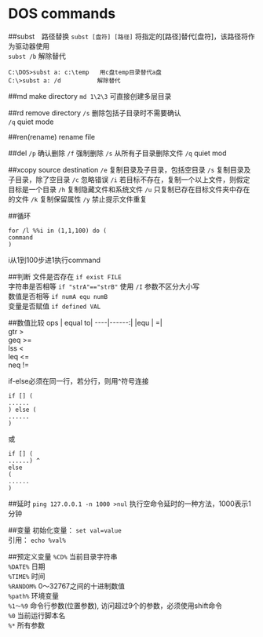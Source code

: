 DOS commands
=========================

##subst　路径替换
`subst [盘符] [路径]` 将指定的[路径]替代[盘符]，该路径将作为驱动器使用  
`subst /b` 解除替代  
```
C:\DOS>subst a: c:\temp   用c盘temp目录替代a盘
C:\>subst a: /d  　　　　　解除替代 
```

##md      make directory
     `md 1\2\3`     可直接创建多层目录  

##rd     remove directory
     `/s`     删除包括子目录时不需要确认  
     `/q`     quiet mode  

##ren(rename)     rename file

##del
    `/p` 确认删除
    `/f` 强制删除
    `/s` 从所有子目录删除文件
    `/q` quiet mod

##xcopy source destination
    `/e`     复制目录及子目录，包括空目录
    `/s`     复制目录及子目录，除了空目录
    `/c`     忽略错误
    `/i`     若目标不存在，复制一个以上文件，则假定目标是一个目录
    `/h`     复制隐藏文件和系统文件
    `/u`     只复制已存在目标文件夹中存在的文件
    `/k`     复制保留属性
    `/y`     禁止提示文件重复

##循环
```
for /l %%i in (1,1,100) do (
command
)
```
i从1到100步进1执行command

##判断
文件是否存在  `if exist FILE`  
字符串是否相等 `if "strA"=="strB"`  使用 `/I` 参数不区分大小写  
数值是否相等 `if numA equ numB`  
变量是否赋值 `if defined VAL`  

##数值比较
ops | equal to|
----|------:|
|equ  | =|  
gtr   >  
geq   >=  
lss   <  
leq   <=  
neq   !=  

if-else必须在同一行，若分行，则用^符号连接
```
if [] (
......
) else (
......
)
```
或
```
if [] (
......) ^
else 
(
......
)
```
     
##延时
`ping 127.0.0.1 -n 1000 >nul` 执行空命令延时的一种方法，1000表示1分钟

##变量
初始化变量： `set val=value`  
引用： `echo %val%`

##预定义变量
`%CD%` 当前目录字符串  
`%DATE%` 日期  
`%TIME%` 时间  
`%RANDOM%` 0～32767之间的十进制数值  
`%path%` 环境变量  
`%1～%9` 命令行参数(位置参数), 访问超过9个的参数，必须使用shift命令  
`%0` 当前运行脚本名  
`%*` 所有参数  
 

